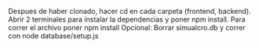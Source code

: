 Despues de haber clonado, hacer cd en cada carpeta (frontend, backend).
Abrir 2 terminales para instalar la dependencias y poner npm install.
Para correr el archivo poner npm install
Opcional: Borrar simualcro.db y correr con node database/setup.js
